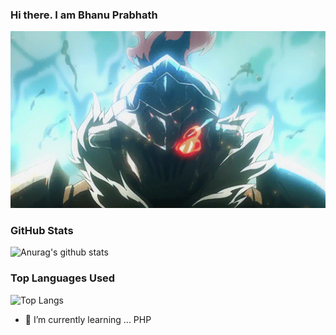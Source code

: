 ### Hi there. I am Bhanu Prabhath
![GoblinSlayer](https://github.com/bhanu7410/gifs/blob/master/GoblinSlayer.gif)

### GitHub Stats

![Anurag's github stats](https://github-readme-stats.vercel.app/api?username=bhanu7410&show_icons=true&theme=ayu-mirage)


### Top Languages Used
![Top Langs](https://github-readme-stats.vercel.app/api/top-langs/?username=bhanu7410&layout=compact&theme=ayu-mirage)
- 🌱 I’m currently learning ... PHP
